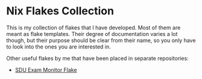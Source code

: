 # Nix Flakes Collection

This is my collection of flakes that I have developed. Most of them are meant as flake templates. Their degree of documentation varies a lot though, but their purpose should be clear from their name, so you only have to look into the ones you are interested in.

Other useful flakes by me that have been placed in separate repositories:
- [SDU Exam Monitor Flake](https://github.com/jonas-bork/linux-sdu-exam-monitor)

